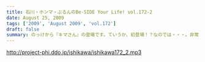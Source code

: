 ```yaml
---
title: 石川・ホンマ・ぶるんのBe-SIDE Your Life! vol.172-2
date: August 25, 2009
tags: ['2009', 'August 2009', 'vol.172']
draft: false
summary: のっけから『キマさん』の登場です。ていうか、初登場！？なのでは・・・。非常にやっかいな存在です。NAMAE
---
```


http://project-phi.ddo.jp/ishikawa/ishikawa172_2.mp3